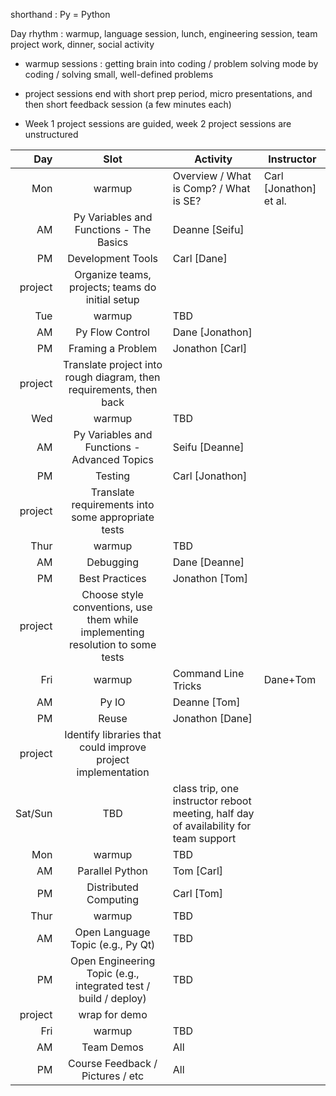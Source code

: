 shorthand : Py = Python

Day rhythm : warmup, language session, lunch, engineering session, team project work, dinner, social activity

- warmup sessions : getting brain into coding / problem solving mode by coding / solving small, well-defined problems

- project sessions end with short prep period, micro presentations, and then short feedback session (a few minutes each)

- Week 1 project sessions are guided, week 2 project sessions are unstructured

Day | Slot | Activity | Instructor
---:|:----:|----------|-----------
Mon | warmup | Overview / What is Comp? / What is SE? | Carl [Jonathon] et al.
 | AM | Py Variables and Functions - The Basics | Deanne [Seifu]
 | PM | Development Tools | Carl [Dane]
 | project | Organize teams, projects; teams do initial setup
Tue | warmup | TBD
 | AM | Py Flow Control | Dane [Jonathon]
 | PM | Framing a Problem | Jonathon [Carl]
 | project | Translate project into rough diagram, then requirements, then back
Wed | warmup | TBD
 | AM | Py Variables and Functions - Advanced Topics | Seifu [Deanne]
 | PM | Testing | Carl [Jonathon]
 | project | Translate requirements into some appropriate tests
Thur | warmup | TBD
 | AM | Debugging | Dane [Deanne]
 | PM | Best Practices | Jonathon [Tom]
 | project | Choose style conventions, use them while implementing resolution to some tests
Fri | warmup | Command Line Tricks | Dane+Tom
 | AM | Py IO | Deanne [Tom]
 | PM | Reuse | Jonathon [Dane]
 | project | Identify libraries that could improve project implementation
Sat/Sun | TBD | class trip, one instructor reboot meeting, half day of availability for team support
Mon | warmup | TBD
 | AM | Parallel Python | Tom [Carl]
 | PM | Distributed Computing | Carl [Tom]
Thur | warmup | TBD
 | AM | Open Language Topic (e.g., Py Qt) | TBD
 | PM | Open Engineering Topic (e.g., integrated test / build / deploy) | TBD
 | project | wrap for demo
Fri | warmup | TBD
 | AM | Team Demos | All
 | PM | Course Feedback / Pictures / etc | All
